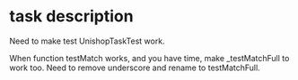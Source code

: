 # task description

Need to make test UnishopTaskTest work.

When function testMatch works, and you have time, make _testMatchFull to work too. Need to remove underscore and rename to  testMatchFull.